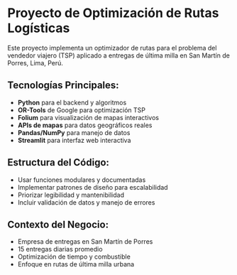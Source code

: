 <!-- Use this file to provide workspace-specific custom instructions to Copilot. For more details, visit https://code.visualstudio.com/docs/copilot/copilot-customization#_use-a-githubcopilotinstructionsmd-file -->

# Proyecto de Optimización de Rutas Logísticas

Este proyecto implementa un optimizador de rutas para el problema del vendedor viajero (TSP) aplicado a entregas de última milla en San Martín de Porres, Lima, Perú.

## Tecnologías Principales:
- **Python** para el backend y algoritmos
- **OR-Tools** de Google para optimización TSP
- **Folium** para visualización de mapas interactivos
- **APIs de mapas** para datos geográficos reales
- **Pandas/NumPy** para manejo de datos
- **Streamlit** para interfaz web interactiva

## Estructura del Código:
- Usar funciones modulares y documentadas
- Implementar patrones de diseño para escalabilidad
- Priorizar legibilidad y mantenibilidad
- Incluir validación de datos y manejo de errores

## Contexto del Negocio:
- Empresa de entregas en San Martín de Porres
- 15 entregas diarias promedio
- Optimización de tiempo y combustible
- Enfoque en rutas de última milla urbana
